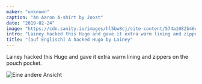 ```yaml
---
maker: "unknown"
caption: "An Aaron A-shirt by Joost"
date: "2019-02-24"
image: "https://cdn.sanity.io/images/hl5bw8cj/site-content/574a1082b46ca29961461e9fa3f0a03772a1da74-1000x972.jpg"
intro: "Lainey hacked this Hugo and gave it extra warm lining and zippers on the pouch pocket."
title: "[auf Englisch] A hacked Hugo by Lainey"
---
```


Lainey hacked this Hugo and gave it extra warm lining and zippers on the pouch pocket.

![Eine andere Ansicht](https://posts.freesewing.org/uploads/hugo_by_lainey_2_81b29a8f49.jpg "Eine andere Ansicht")
